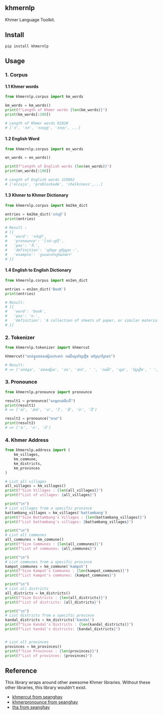 ## khmernlp 

Khmer Language Toolkit.


## Install

```shell
pip install khmernlp
```

## Usage 

### 1. Corpus

#### 1.1 Khmer words

```python
from khmernlp.corpus import km_words

km_words = km_words()
print(f"Length of Khmer words {len(km_words)}")
print(km_words[:100])

# Length of Khmer words 81028
# ['ក', 'កក', 'កកកុញ', 'កកកុះ', ...]
```

#### 1.2 English Word

```python
from khmernlp.corpus import en_words

en_words = en_words()

print(f"Length of English words {len(en_words)}")
print(en_words[:100])

# Length of English words 235892
# ['elcaja', 'problockade', 'chalkiness',...]
```


#### 1.3 Khmer to Khmer Dictionary 

```python
from khmernlp.corpus import km2km_dict

entries = km2km_dict('កក់ក្ដៅ')
print(entries)

# Result : 
# [{
#   'word': 'កក់ក្ដៅ', 
#   'pronounce': '[កក់-ក្ដៅ]', 
#   'pos': 'កិ.', 
#   'definition': 'ក្ដៅល្មម ក្ដៅស្រួល :', 
#   'example': 'ភួយនេះកក់ក្ដៅណាស់។'
# }]

```

#### 1.4 English to English Dictionary 

```python
from khmernlp.corpus import en2en_dict

entries = en2en_dict('BooK')
print(entries)

# Result: 
# [{
#   'word': 'book', 
#   'pos': 'n.', 
#   'definition': 'A collection of sheets of paper, or similar material....
# }]
```

### 2. Tokenizer

```python
from khmernlp.tokenizer import khmercut

khmercut("ឃាត់ខ្លួនជនសង្ស័យ០៤នាក់ ករណីលួចខ្សែភ្លើង នៅស្រុកព្រៃនប់")

# Result: 
# => ['ឃាត់ខ្លួន', 'ជនសង្ស័យ', '០៤', 'នាក់', ' ', 'ករណី', 'លួច', 'ខ្សែភ្លើង', ' ', 'នៅ', 'ស្រុក', 'ព្រៃនប់']

```

### 3. Pronounce 

```python
from khmernlp.pronounce import pronounce

result1 = pronounce("សម្ដេចបវរធិបតី")
print(result1)
# => ['សំ', 'ដាច់', 'ប', 'វ៉', 'ធិ', 'ប៉ៈ', 'ដី']

result2 = pronounce("មករា")
print(result2)
# => ['មៈ', 'កៈ', 'រ៉ា']

```


### 4. Khmer Address

```python
from khmernlp.address import (
    km_villages, 
    km_commune, 
    km_districts, 
    km_provinces
)

# List all villages
all_villages = km_villages()
print(f"Size Villages : {len(all_villages)}")
print(f"List of villages: {all_villages}")

print("\n")
# List villages from a specific province
battambang_villages = km_villages('battambang')
print(f"Size Battambang's Villages : {len(battambang_villages)}")
print(f"List battambang's villages: {battambang_villages}")

print("\n")
# List all communes
all_communes = km_commune()
print(f"Size Communes : {len(all_communes)}")
print(f"List of communes: {all_communes}")

print("\n")
# List communes from a specific province
kampot_communes = km_commune('kampot')
print(f"Size Kampot's Communes : {len(kampot_communes)}")
print(f"List kampot's communes: {kampot_communes}")

print("\n")
# List all districts
all_districts = km_districts()
print(f"Size Districts : {len(all_districts)}")
print(f"List of districts: {all_districts}")

print("\n")
# List districts from a specific province
kandal_districts = km_districts('kandal')
print(f"Size Kandal's Districts : {len(kandal_districts)}")
print(f"List kandal's districts: {kandal_districts}")


# List all provinces
provinces = km_provinces()
print(f"Size Provinces : {len(provinces)}")
print(f"List of provinces: {provinces}")

```


## Reference 

This library wraps around other awesome Khmer libraries. Without these other libraries, this library wouldn't exist.

- [khmercut from seanghay](https://github.com/seanghay/tha)
- [khmerpronounce from seanghay](https://github.com/seanghay/khmerpronounce)
- [tha from seanghay](https://github.com/seanghay/tha)
